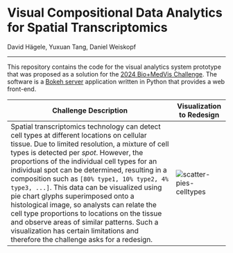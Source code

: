 # Visual Compositional Data Analytics for Spatial Transcriptomics
David Hägele, Yuxuan Tang, Daniel Weiskopf
***
This repository contains the code for the visual analytics system prototype that was proposed as a solution for the [2024 Bio+MedVis Challenge](http://biovis.net/2024/biovisChallenges_vis/).
The software is a [Bokeh server](https://docs.bokeh.org/en/latest/docs/user_guide/server.html) application written in Python that provides a web front-end.

| Challenge Description | Visualization to Redesign |
| --- | --- |
|Spatial transcriptomics technology can detect cell types at different locations on cellular tissue. Due to limited resolution, a mixture of cell types is detected per *spot*. However, the proportions of the individual cell types for an individual spot can be determined, resulting in a composition such as `[80% type1, 10% type2, 4% type3, ...]`. This data can be visualized using pie chart glyphs superimposed onto a histological image, so analysts can relate the cell type proportions to locations on the tissue and observe areas of similar patterns. Such a visualization has certain limitations and therefore the challenge asks for a redesign. | ![scatter-pies-celltypes](https://github.com/user-attachments/assets/4619661d-b2fe-4eb3-b05c-ba4525f1e956) |

